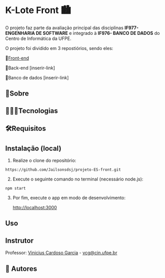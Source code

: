 # K-Lote Front 🏙

O projeto faz parte da avaliação principal das disciplinas **IF977- ENGENHARIA DE SOFTWARE** e integrado à **IF976- BANCO DE DADOS** do Centro de Informática da UFPE. 

O projeto foi dividido em 3 repostiórios, sendo eles:

📌[Front-end](https://github.com/Jailsonsdsj/projeto-ES-front)

📌Back-end [inserir-link]

📌Banco de dados [inserir-link]



## 📑Sobre









## 👩🏽‍💻Tecnologias











## 🛠Requisitos











## Instalação (local)

1. Realize o clone do repositório:

~~~~
https://github.com/Jailsonsdsj/projeto-ES-front.git
~~~~

2. Execute o seguinte comando no terminal (necessário node.js):

~~~~
npm start
~~~~

3. Por fim, execute o app em modo de desenvolvimento:

   [http://localhost:3000](http://localhost:3000) 



## Uso







## Instrutor

Professor: [Vinicius Cardoso Garcia](https://viniciusgarcia.me/) - [vcg@cin.ufpe.br]()





## 👥 Autores









